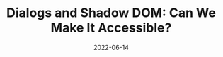 ---
date: 2022-06-14
draft: true
permalink: false
tags:
  - accessibility
  - dom
target_url: https://nolanlawson.com/2022/06/14/dialogs-and-shadow-dom-can-we-make-it-accessible/
title: "Dialogs and Shadow DOM: Can We Make It Accessible?"
---